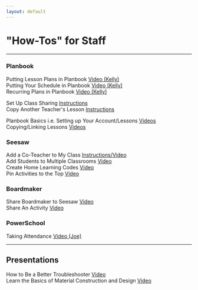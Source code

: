 ```yaml
---
layout: default
---
```

# "How-Tos" for Staff
---

### Planbook
Putting Lesson Plans in Planbook [Video (Kelly)](https://youtu.be/iCm7PtPL3b4)  
Putting Your Schedule in Planbook [Video (Kelly)](https://youtu.be/8Y1HBBPoeUU)  
Recurring Plans in Planbook [Video (Kelly)](https://youtu.be/iRRCaZAMkUo)  

Set Up Class Sharing [Instructions](../pages/Planbook/ClassShare.html)  
Copy Another Teacher's Lesson [Instructions](../pages/Planbook/CopyLesson.html)

Planbook Basics i.e. Setting up Your Account/Lessons [Videos](https://planbook.uservoice.com/knowledgebase/articles/1948093-video-tutorials-basics)  
Copying/Linking Lessons [Videos](https://planbook.uservoice.com/knowledgebase/articles/1948102-video-tutorials-copying-linking) 

### Seesaw
Add a Co-Teacher to My Class [Instructions/Video](https://help.seesaw.me/hc/en-us/articles/203728745-How-do-I-add-a-teacher-or-co-teacher-to-my-class-)  
Add Students to Multiple Classrooms [Video](https://youtu.be/ox9xjcpPJ4M)  
Create Home Learning Codes [Video](https://youtu.be/dm8S3X5PDG4)  
Pin Activities to the Top [Video](https://youtu.be/T_PUGhaS1tY)

### Boardmaker
Share Boardmaker to Seesaw [Video](https://youtu.be/dxH49z9wza0)  
Share An Activity [Video](https://youtu.be/pl9yPZOrxyI)

### PowerSchool
Taking Attendance [Video (Joe)](https://youtu.be/6vm_gwdmGGo)

---
## Presentations
How to Be a Better Troubleshooter [Video](https://youtu.be/hSEcb6cYW90)  
Learn the Basics of Material Construction and Design [Video](https://youtu.be/ttyEVTgCcQg)




